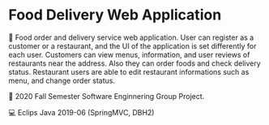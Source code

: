 # Food Delivery Web Application

📝 Food order and delivery service web application. User can register as a customer or a restaurant, and the UI of the application is set differently for each user. Customers can view menus, information, and user reviews of restaurants near the address. Also they can order foods and check delivery status. Restaurant users are able to edit restaurant informations such as menu, and change order status.
 
📆 2020 Fall Semester Software Enginnering Group Project.
 
💻 Eclips Java 2019-06 (SpringMVC, DBH2)
 
